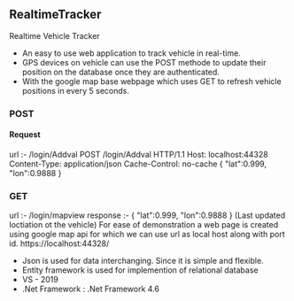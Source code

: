 ## RealtimeTracker
Realtime Vehicle Tracker
* An easy to use web application to track vehicle in real-time. 
* GPS devices on vehicle can use the POST methode to update their position on the database once they are authenticated.
* With the google map base webpage which uses GET to refresh vehicle positions in every 5 seconds.
### POST
#### Request
url :-  /login/Addval
POST /login/Addval HTTP/1.1
Host: localhost:44328
Content-Type: application/json
Cache-Control: no-cache
{ "lat":0.999, "lon":0.9888 }
### GET
url :-  /login/mapview
response :- { "lat":0.999, "lon":0.9888 }
(Last updated loctiation ot the vehicle)
For ease of demonstration a web page is created using google map api for which we can use url as local host along with port id.
https://localhost:44328/

* Json is used for data interchanging. Since it is simple and flexible.
* Entity framework  is used for implemention of relational database
* VS - 2019
* .Net Framework : .Net Framework 4.6

